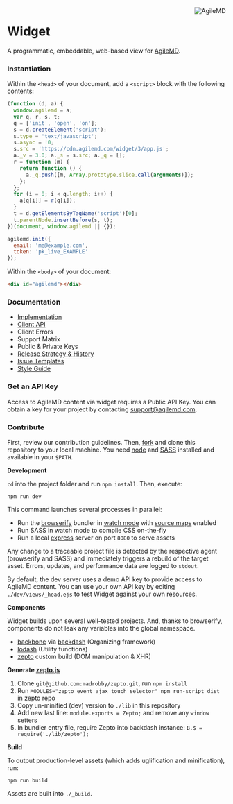 <a href="http://promisesaplus.com/">
    <img src="https://cdn.agilemd.com/assets/logo/github_hxvvitf8.png" alt="AgileMD" title="by AgileMD, Inc." align="right" />
</a>

Widget
======

A programmatic, embeddable, web-based view for [AgileMD](http://www.agilemd.com).


### Instantiation

Within the `<head>` of your document, add a `<script>` block with the following contents:

```javascript
(function (d, a) {
  window.agilemd = a;
  var q, r, s, t;
  q = ['init', 'open', 'on'];
  s = d.createElement('script');
  s.type = 'text/javascript';
  s.async = !0;
  s.src = 'https://cdn.agilemd.com/widget/3/app.js';
  a._v = 3.0; a._s = s.src; a._q = [];
  r = function (m) {
    return function () {
      a._q.push([m, Array.prototype.slice.call(arguments)]);
    };
  };
  for (i = 0; i < q.length; i++) {
    a[q[i]] = r(q[i]);
  }
  t = d.getElementsByTagName('script')[0];
  t.parentNode.insertBefore(s, t);
})(document, window.agilemd || {});

agilemd.init({
  email: 'me@example.com',
  token: 'pk_live_EXAMPLE'
});
```

Within the `<body>` of your document:

```html
<div id="agilemd"></div>
```


### Documentation

- [Implementation](https://github.com/agilemd/widget/wiki/Implementation)
- [Client API](https://github.com/agilemd/widget/wiki/Client-API)
- Client Errors
- Support Matrix
- Public & Private Keys
- [Release Strategy & History](https://github.com/agilemd/widget/wiki/Release-Strategy-&-History)
- [Issue Templates](https://github.com/agilemd/widget/wiki/Issue-Templates)
- [Style Guide](https://github.com/agilemd/widget/wiki/Style-Guide)


### Get an API Key

Access to AgileMD content via widget requires a Public API Key. You can obtain a key for your project by contacting support@agilemd.com.


### Contribute

First, review our contribution guidelines. Then, [fork](https://github.com/agilemd/widget/fork) and clone this repository to your local machine. You need [node](http://nodejs.org) and [SASS](http://sass-lang.com) installed and available in your `$PATH`.

**Development**

`cd` into the project folder and run `npm install`. Then, execute:

```
npm run dev
```

This command launches several processes in parallel:

- Run the [browserify](http://browserify.org) bundler in [watch mode](https://github.com/substack/watchify) with [source maps](https://developer.chrome.com/devtools/docs/javascript-debugging#source-maps) enabled
- Run SASS in watch mode to compile CSS on-the-fly
- Run a local [express](http://expressjs.com) server on port `8080` to serve assets

Any change to a traceable project file is detected by the respective agent (browserify and SASS) and immediately triggers a rebuild of the target asset. Errors, updates, and performance data are logged to `stdout`.

By default, the dev server uses a demo API key to provide access to AgileMD content. You can use your own API key by editing `./dev/views/_head.ejs` to test Widget against your own resources.

**Components**

Widget builds upon several well-tested projects. And, thanks to browserify, components do not leak any variables into the global namespace.

- [backbone](http://backbonejs.org) via [backdash](https://www.npmjs.org/package/backdash) (Organizing framework)
- [lodash](http://lodash.com/docs) (Utility functions)
- [zepto](http://zeptojs.com/) custom build (DOM manipulation & XHR)

**Generate [zepto.js](https://github.com/madrobby/zepto/blob/master/README.md)**

1. Clone `git@github.com:madrobby/zepto.git`, run `npm install`
2. Run `MODULES="zepto event ajax touch selector" npm run-script dist` in zepto repo
3. Copy un-minified (dev) version to `./lib` in this repository
4. Add new last line: `module.exports = Zepto;` and remove any `window` setters
5. In bundler entry file, require Zepto into backdash instance: `B.$ = require('./lib/zepto');`

**Build**

To output production-level assets (which adds uglification and minification), run:

```
npm run build
```

Assets are built into `./_build`.
